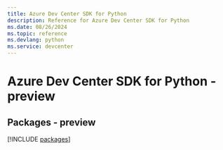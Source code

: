 ```yaml
---
title: Azure Dev Center SDK for Python
description: Reference for Azure Dev Center SDK for Python
ms.date: 08/26/2024
ms.topic: reference
ms.devlang: python
ms.service: devcenter
---
```

# Azure Dev Center SDK for Python - preview
## Packages - preview
[!INCLUDE [packages](dev-center-index.md)]